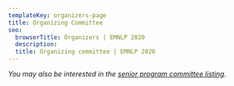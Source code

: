 ```yaml
---
templateKey: organizers-page
title: Organizing Committee
seo:
  browserTitle: Organizers | EMNLP 2020
  description: 
  title: Organizing committee | EMNLP 2020
---
```

_You may also be interested in the [senior program committee listing](/organizers/senior-program-committee)._